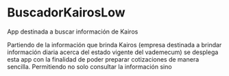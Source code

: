 # BuscadorKairosLow
App destinada a buscar información de Kairos

Partiendo de la información que brinda Kairos (empresa destinada a brindar información diaria acerca del estado vigente del vademecum) se desplega esta app con la finalidad de poder preparar cotizaciones de manera sencilla. Permitiendo no solo consultar la información sino
